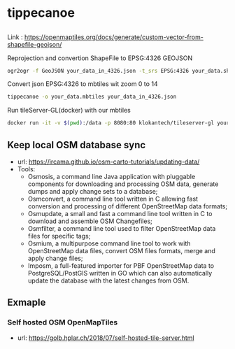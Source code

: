 # tippecanoe

##
Link : https://openmaptiles.org/docs/generate/custom-vector-from-shapefile-geojson/

Reprojection and convertion ShapeFile  to EPSG:4326 GEOJSON

```bash
ogr2ogr -f GeoJSON your_data_in_4326.json -t_srs EPSG:4326 your_data.shp
```

Convert json  EPSG:4326 to mbtiles wit zoom 0 to 14
```bash
tippecanoe -o your_data.mbtiles your_data_in_4326.json
```

Run tileServer-GL(docker) with our mbtiles
```bash
docker run -it -v $(pwd):/data -p 8080:80 klokantech/tileserver-gl your_data.mbtiles
````





## Keep local OSM database sync

- url: https://ircama.github.io/osm-carto-tutorials/updating-data/
- Tools:
  - Osmosis, a command line Java application with pluggable components for downloading and processing OSM data, generate dumps and apply change sets to a database;
  - Osmconvert, a command line tool written in C allowing fast conversion and processing of different OpenStreetMap data formats;
  - Osmupdate, a small and fast a command line tool written in C to download and assemble OSM Changefiles;
  - Osmfilter, a command line tool used to filter OpenStreetMap data files for specific tags;
  - Osmium, a multipurpose command line tool to work with OpenStreetMap data files, convert OSM files formats, merge and apply change files;
  - Imposm, a full-featured importer for PBF OpenStreetMap data to PostgreSQL/PostGIS written in GO which can also automatically update the database with the latest changes from OSM.

## Exmaple

### Self hosted OSM OpenMapTiles

- url: https://golb.hplar.ch/2018/07/self-hosted-tile-server.html
